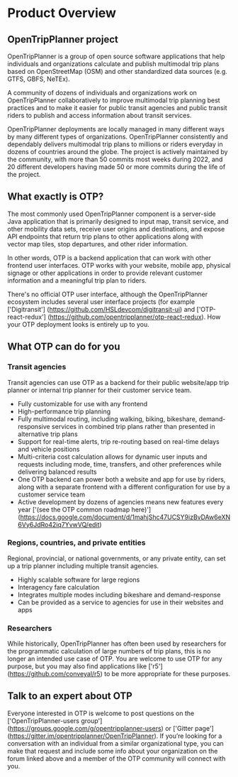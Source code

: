# Product Overview

## OpenTripPlanner project

OpenTripPlanner is a group of open source software applications that help individuals and organizations 
calculate and publish multimodal trip plans based on OpenStreetMap (OSM) and other standardized data 
sources (e.g. GTFS, GBFS, NeTEx).

A community of dozens of individuals and organizations work on OpenTripPlanner collaboratively to 
improve multimodal trip planning best practices and to make it easier for public transit agencies and 
public transit riders to publish and access information about transit services.

OpenTripPlanner deployments are locally managed in many different ways by many different types of organizations. 
OpenTripPlanner consistently and dependably delivers multimodal trip plans to millions or riders 
everyday in dozens of countries around the globe. The project is actively maintained by the community, 
with more than 50 commits most weeks during 2022, and 20 different developers having made 50 or more 
commits during the life of the project.

## What exactly is OTP?

The most commonly used OpenTripPlanner component is a server-side Java application that is primarily 
designed to input map, transit service, and other mobility data sets, receive user origins and 
destinations, and expose API endpoints that return trip plans to other applications along with  
vector map tiles, stop departures, and other rider information.

In other words, OTP is a backend application that can work with other frontend user interfaces. OTP 
works with your website, mobile app, physical signage or other applications in order to provide 
relevant customer information and a meaningful trip plan to riders.

There's no official OTP user interface, although the OpenTripPlanner ecosystem includes several user 
interface projects (for example ['Digitransit'] (https://github.com/HSLdevcom/digitransit-ui) and ['OTP-react-redux'] (https://github.com/opentripplanner/otp-react-redux). 
How your OTP deployment looks is entirely up to you. 

## What OTP can do for you

### Transit agencies

Transit agencies can use OTP as a backend for their public website/app trip planner or internal trip planner 
for their customer service team.

- Fully customizable for use with any frontend
- High-performance trip planning
- Fully multimodal routing, including walking, biking, bikeshare, demand-responsive services in 
combined trip plans rather than presented in alternative trip plans
- Support for real-time alerts, trip re-routing based on real-time delays and vehicle positions
- Multi-criteria cost calculation allows for dynamic user inputs and requests including 
mode, time, transfers, and other preferences while delivering balanced results
- One OTP backend can power both a website and app for use by riders, along with a separate frontend 
with a different configuration for use by a customer service team
- Active development by dozens of agencies means new features every year ['(see the OTP common roadmap here)'] (https://docs.google.com/document/d/1mahjShc47UCSY9izBvDAw6eXN6Vy6JdRo42iq7YvwVQ/edit)

### Regions, countries, and private entities

Regional, provincial, or national governments, or any private entity, can set up a trip planner including multiple transit agencies.

- Highly scalable software for large regions
- Interagency fare calculation
- Integrates multiple modes including bikeshare and demand-response
- Can be provided as a service to agencies for use in their websites and apps

### Researchers

While historically, OpenTripPlanner has often been used by researchers for the programmatic calculation 
of large numbers of trip plans, this is no longer an intended use case of OTP. You are welcome to use 
OTP for any purpose, but you may also find applications like ['r5'] (https://github.com/conveyal/r5) to 
be more appropriate for these purposes.

## Talk to an expert about OTP

Everyone interested in OTP is welcome to post questions on the ['OpenTripPlanner-users group'] (https://groups.google.com/g/opentripplanner-users) or ['Gitter page'] (https://gitter.im/opentripplanner/OpenTripPlanner). 
If you’re looking for a conversation with an individual from a similar organizational type, you can 
make that request and include some info about your organization on the forum linked above and a member 
of the OTP community will connect with you.